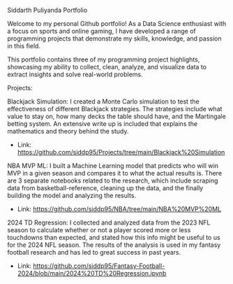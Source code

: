 Siddarth Puliyanda Portfolio

Welcome to my personal Github portfolio! As a Data Science enthusiast with a focus on sports and online gaming, I have developed a range of programming projects that demonstrate my skills, knowledge, and passion in this field. 

This portfolio contains three of my programming project highlights, showcasing my ability to collect, clean, analyze, and visualize data to extract insights and solve real-world problems.

Projects:

Blackjack Simulation: I created a Monte Carlo simulation to test the effectiveness of different Blackjack strategies. The strategies include what value to stay on, how many decks the table should have, and the Martingale betting system. An extensive write up is included that explains the mathematics and theory behind the study.
- Link: https://github.com/siddp95/Projects/tree/main/Blackjack%20Simulation

NBA MVP ML: I built a Machine Learning model that predicts who will win MVP in a given season and compares it to what the actual results is. There are 3 separate notebooks related to the research, which include scraping data from basketball-reference, cleaning up the data, and the finally building the model and analyzing the results.
- Link: https://github.com/siddp95/NBA/tree/main/NBA%20MVP%20ML

2024 TD Regression: I collected and analyzed data from the 2023 NFL season to calculate whether or not a player scored more or less touchdowns than expected, and stated how this info might be useful to us for the 2024 NFL season. The results of the analysis is used in my fantasy football research and has led to great success in past years.
- Link: https://github.com/siddp95/Fantasy-Football-2024/blob/main/2024%20TD%20Regression.ipynb



